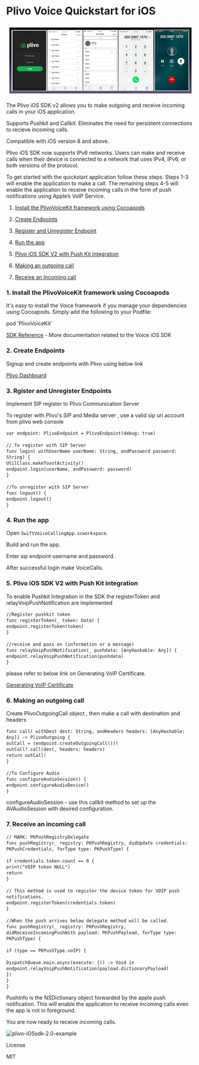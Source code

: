 # Plivo Voice Quickstart for iOS



![plivo-iOSsdk-2.0-example](ReadMeImages/app.png)


The Plivo iOS SDK v2 allows you to make outgoing and receive incoming calls in your iOS application.

Supports Pushkit and Callkit. Eliminates the need for persistent connections to recieve incoming calls.

Compatible with iOS version 8 and above.

Plivo iOS SDK now supports IPv6 networks. Users can make and receive calls when their device is connected to a network that uses IPv4, IPv6, or both versions of the protocol.

To get started with the quickstart application follow these steps. Steps 1-3 will enable the application to make a call. The remaining steps 4-5 will enable the application to receive incoming calls in the form of push notifications using Apple’s VoIP Service.

1. [Install the PlivoVoiceKit framework using Cocoapods](#bullet1)

2. [Create Endpoints](#bullet2)

3. [Register and Unregister Endpoint](#bullet3)

4. [Run the app](#bullet4)

5. [Plivo iOS SDK V2 with Push Kit integration](#bullet5)

6. [Making an outgoing call](#bullet6)

7. [Receive an incoming call](#bullet7)


### <a name="bullet1"></a>1. Install the PlivoVoiceKit framework using Cocoapods

It's easy to install the Voice framework if you manage your dependencies using Cocoapods. Simply add the following to your Podfile:


pod 'PlivoVoiceKit'


[SDK Reference](https://www.plivo.com/docs/sdk/ios/v2/reference) - More documentation related to the Voice iOS SDK

### <a name="bullet2"></a>2. Create Endpoints

Signup and create endpoints with Plivo using below link

[Plivo Dashboard](https://manage.plivo.com/accounts/login/)

### <a name="bullet3"></a>3. Rgister and Unregister Endpoints

Implement SIP register to Plivo Communication Server

To register with Plivo's SIP and Media server , use a valid sip uri account from plivo web console 
```
var endpoint: PlivoEndpoint = PlivoEndpoint(debug: true)

// To register with SIP Server
func login( withUserName userName: String, andPassword password: String) {
UtilClass.makeToastActivity()
endpoint.login(userName, andPassword: password)
}

//To unregister with SIP Server
func logout() {
endpoint.logout()
}
```


### <a name="bullet4"></a>4. Run the app

Open `SwiftVoiceCallingApp.xcworkspace`. 

Build and run the app. 

Enter sip endpoint username and password. 

After successful login make VoiceCalls. 


### <a name="bullet5"></a>5. Plivo iOS SDK V2 with Push Kit integration

To enable Pushkit Integration in the SDK the registerToken and relayVoipPushNotification are implemented 
```
//Register pushkit token
func registerToken(_ token: Data) {
endpoint.registerToken(token)
}

//receive and pass on (information or a message)
func relayVoipPushNotification(_ pushdata: [AnyHashable: Any]) {
endpoint.relayVoipPushNotification(pushdata)
}
```
please refer to below link on Generating VoIP Certificate. 

[Generating VoIP Certificate](https://www.plivo.com/docs/sdk/ios/setting-up-push-credentials/)


### <a name="bullet6"></a>6. Making an outgoing call

Create PlivoOutgoingCall object , then make a call with destination and headers 
```
func call( withDest dest: String, andHeaders headers: [AnyHashable: Any]) -> PlivoOutgoing {
outCall = (endpoint.createOutgoingCall())!
outCall?.call(dest, headers: headers)
return outCall!
}

//To Configure Audio
func configureAudioSession() {
endpoint.configureAudioDevice()
}
```
configureAudioSession - use this callkit method to set up the AVAudioSession with desired configuration.


### <a name="bullet7"></a>7. Receive an incoming call

```
// MARK: PKPushRegistryDelegate
func pushRegistry(_ registry: PKPushRegistry, didUpdate credentials: PKPushCredentials, forType type: PKPushType) {

if credentials.token.count == 0 {
print("VOIP token NULL")
return
}

// This method is used to register the device token for VOIP push notifications.
endpoint.registerToken(credentials.token)
}

//When the push arrives below delegate method will be called. 
func pushRegistry(_ registry: PKPushRegistry, didReceiveIncomingPushWith payload: PKPushPayload, forType type: PKPushType) {

if (type == PKPushType.voIP) {

DispatchQueue.main.async(execute: {() -> Void in
endpoint.relayVoipPushNotification(payload.dictionaryPayload)
})
}
}
```
PushInfo is the NSDictionary object forwarded by the apple push notification. This will enable the application to receive incoming calls even the app is not in foreground.


You are now ready to receive incoming calls. 

![plivo-iOSsdk-2.0-example](ReadMeImages/callkit.png)

License

MIT
